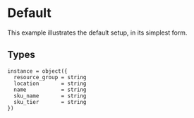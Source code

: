 # Default

This example illustrates the default setup, in its simplest form.

## Types

```hcl
instance = object({
  resource_group = string
  location       = string
  name           = string
  sku_name       = string
  sku_tier       = string
})
```
